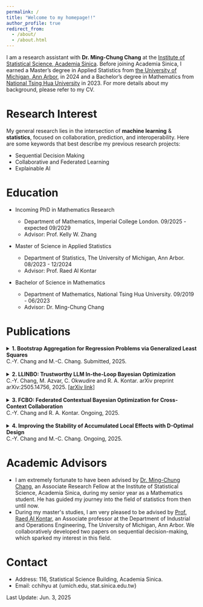 ```yaml
---
permalink: /
title: "Welcome to my homepage!!"
author_profile: true
redirect_from: 
  - /about/
  - /about.html
---
```

I am a research assistant with **Dr. Ming-Chung Chang** at the [Institute of Statistical Science, Academia Sinica](https://www.stat.sinica.edu.tw/eng/). Before joining Academia Sinica, I earned a Master’s degree in Applied Statistics from [the University of Michigan, Ann Arbor](https://lsa.umich.edu/stats), in 2024 and a Bachelor’s degree in Mathematics from [National Tsing Hua University](https://www.math.nthu.edu.tw/index.php) in 2023. For more details about my background, please refer to my CV.

# Research Interest
My general research lies in the intersection of **machine learning** & **statistics**, focused on collaboration, prediction, and interoperability. Here are some keywords that best describe my previous research projects:
- Sequential Decision Making
- Collaborative and Federated Learning
- Explainable AI

# Education
- Incoming PhD in Mathematics Research
  - Department of Mathematics, Imperial College London. 09/2025 - expected 09/2029
  - Advisor: Prof. Kelly W. Zhang
  
- Master of Science in Applied Statistics
  - Department of Statistics, The University of Michigan, Ann Arbor. 08/2023 - 12/2024
  - Advisor: Prof. Raed Al Kontar

- Bachelor of Science in Mathematics
  - Department of Mathematics, National Tsing Hua University. 09/2019 - 06/2023
  - Advisor: Dr. Ming-Chung Chang
 
# Publications

<details>
<summary><strong>1. Bootstrap Aggregation for Regression Problems via Generalized Least Squares</strong><br>
C.-Y. Chang and M.-C. Chang. Submitted, 2025.</summary>

Bootstrap aggregation, commonly known as bagging, is a foundational technique in ensemble learning aimed at improving the predictive performance of models. The effectiveness of bagging largely depends on how correlations among the aggregated models are managed. For example, random forests—a popular ensemble method—mitigate this issue by randomly selecting features to reduce the correlation between individual tree models. In this study, we introduce a bootstrap aggregation method for regression tasks based on the concept of generalized least squares to enhance the predictive accuracy of bagging models. Theoretical analysis and empirical experiments demonstrate the efficacy of the proposed approach.
</details>

<br>

<details>
<summary><strong>2. LLINBO: Trustworthy LLM In-the-Loop Bayesian Optimization</strong><br>
C.-Y. Chang, M. Azvar, C. Okwudire and R. A. Kontar. arXiv preprint arXiv:2505.14756, 2025. <a href="https://arxiv.org/abs/2505.14756">[arXiv link]</a></summary>

Bayesian optimization (BO) is a sequential decision-making tool widely used for optimizing expensive black-box functions. Recently, Large Language Models (LLMs) have shown remarkable adaptability in low-data regimes, making them promising tools for black-box optimization by leveraging contextual knowledge to propose high-quality query points. However, relying solely on LLMs as optimization agents introduces risks due to their lack of explicit surrogate modeling and calibrated uncertainty, as well as their inherently opaque internal mechanisms. This structural opacity makes it difficult to characterize or control the exploration–exploitation trade-off, ultimately undermining theoretical tractability and reliability. To address this, we propose \texttt{LLINBO}: LLM-in-the-Loop BO, a hybrid framework for BO that combines LLMs with statistical surrogate experts (e.g., Gaussian Processes ($\mathcal{GP}$)). The core philosophy is to leverage contextual reasoning strengths of LLMs for early exploration, while relying on principled statistical models to guide efficient exploitation. Specifically, we introduce three mechanisms that enable this collaboration and establish their theoretical guarantees. We end the paper with a real-life proof-of-concept in the context of 3D printing. The code to reproduce the results can be found at \url{https://github.com/UMDataScienceLab/LLM-in-the-Loop-BO}.

</details>

<br>

<details>
<summary><strong>3. FCBO: Federated Contextual Bayesian Optimization for Cross-Context Collaboration</strong><br>
C.-Y. Chang and R. A. Kontar. Ongoing, 2025.</summary>

In traditional Bayesian Optimization (BO), the client selects subsequent experimental points based solely on previously observed design points and outcomes. However, in Contextual Bayesian Optimization (CBO), decisions must also account for an observed context, enabling more tailored decision-making that adapts to each unique setting. This approach has proven widely applicable in fields such as news recommendation and drug discovery, where optimization decisions are heavily context-dependent. In this paper, we introduce \texttt{FCBO}, a unified framework that enables multiple clients to perform CBO jointly without sharing the raw data. We provide theoretical guarantees and validate the framework’s effectiveness through simulation studies and real-world applications, demonstrating significant improvements over existing methods.
</details>

<br>

<details>
<summary><strong>4. Improving the Stability of Accumulated Local Effects with D-Optimal Design</strong><br>
C.-Y. Chang and M.-C. Chang. Ongoing, 2025.</summary>

</details>

# Academic Advisors
- I am extremely fortunate to have been advised by [Dr. Ming-Chung Chang](https://sites.google.com/view/mcchang/), an Associate Research Fellow at the Institute of Statistical Science, Academia Sinica, during my senior year as a Mathematics student. He has guided my journey into the field of statistics from then until now.
- During my master's studies, I am very pleased to be advised by [Prof. Raed Al Kontar](https://alkontar.engin.umich.edu/), an Associate professor at the Department of Industrial and Operations Engineering, The University of Michigan, Ann Arbor. We collaboratively developed two papers on sequential decision-making, which sparked my interest in this field.

# Contact
- Address: 116, Statistical Science Building, Academia Sinica.
- Email: cchihyu at {umich.edu, stat.sinica.edu.tw}

Last Update: Jun. 3, 2025
